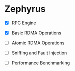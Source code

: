 # Zephyrus

- [x] RPC Engine
- [x] Basic RDMA Operations
- [ ] Atomic RDMA Operations
- [ ] Sniffing and Fault Injection
- [ ] Performance Benchmarking

